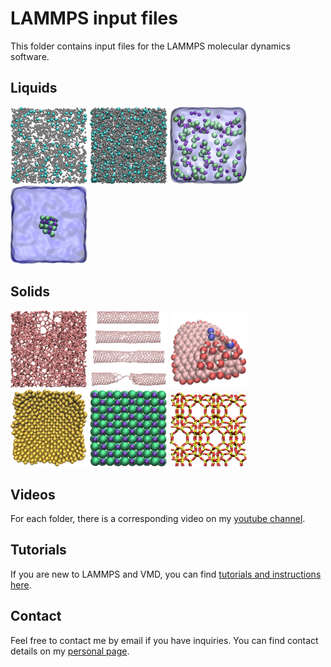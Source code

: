 # LAMMPS input files

This folder contains input files for the LAMMPS molecular dynamics software. 

## Liquids

<p float="left">
  <a href="liquids/2D-lj-fluid/"><img src="liquids/2D-lj-fluid/2D-lj.jpg" width="24.5%" /></a>
  <a href="liquids/3D-lj-fluid/"><img src="liquids/3D-lj-fluid/3D-lj.jpg" width="24.5%" /></a>
  <a href="liquids/nacl-solution/"><img src="liquids/nacl-solution/nacl_solution_transparent.jpg" width="24.5%" /></a>
  <a href="liquids/salt-dissolution-water/"><img src="liquids/salt-dissolution-water/NaCldissolution.jpeg" width="24.5%" /></a>
</p>

## Solids

<p float="left">
  <a href="solids/amorphous-carbon/"><img src="solids/amorphous-carbon/amorphous-carbon.jpg" width="24.5%" /></a>
  <a href="solids/CNT-under-deformation/"><img src="solids/CNT-under-deformation/cnt-under-deformation.jpg" width="24.5%" /></a>
  <a href="solids/GO-nanoparticle/"><img src="solids/GO-nanoparticle/GO-nanoparticle.jpg" width="24.5%" /></a>
  <a href="solids/melting-gold/"><img src="solids/melting-gold/gold.png" width="24.5%" /></a>
  <a href="solids/NaCl-under-compression/"><img src="solids/NaCl-under-compression/nacl_crystal.jpg" width="24.5%" /></a>
  <a href="solids/silicalite/"><img src="solids/silicalite/silicalite.jpeg" width="24.5%" /></a>
</p>

## Videos

For each folder, there is a corresponding video on my [youtube channel](https://www.youtube.com/channel/UCLmK_9wpyLVpcP7BPgN6BIw). 

## Tutorials 

If you are new to LAMMPS and VMD, you can find [tutorials and instructions here](https://lammpstutorials.github.io/).

## Contact 

Feel free to contact me by email if you have inquiries. You can find contact details on my [personal page](https://simongravelle.github.io/).
